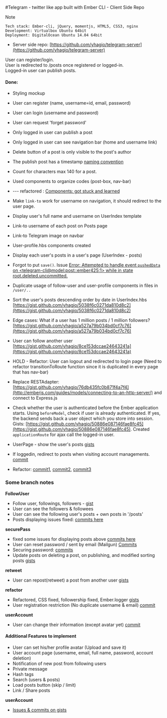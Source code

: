 #Telegram - twitter like app built with Ember CLI - Client Side Repo

Note
```
Tech stack: Ember-cli, jQuery, momentjs, HTML5, CSS3, nginx
Development: Virtualbox Ubuntu 64bit
Deployment: DigitalOcean Ubuntu 14.04 64bit
```

* Server side repo: [https://github.com/yhagio/telegram-server](https://github.com/yhagio/telegram-server)

User can register/login. <br>
User is redirected to /posts once registered or logged-in. <br>
Logged-in user can publish posts. <br>

#### Done: 
* Styling mockup
* User can register (name, username=id, email, password)
* User can login (username and password)
* User can request 'forget password'

* Only logged in user can publish a post
* Only logged in user can see navigation bar (home and username link)
* Delete button of a post is only visible to the post's author
* The publish post has a timestamp [naming convention](https://gist.github.com/yhagio/129ec15371c60a2741ce)
* Count for characters max 140 for a post.

* Used components to organize codes (post-box, nav-bar)
* --- refactored : [Components: got stuck and learned](https://gist.github.com/yhagio/2829c2ca73291003abab)

* Make `link-to` work for username on navigation, it should redirect to the user page.
* Display user's full name and username on UserIndex template
* Link-to username of each post on Posts page
* Link-to Telegram image on navbar

* User-profile.hbs components created
* Display each user's posts in a user's page (UserIndex - posts)
* Forgot to put `save()`. Issue [Error: Attempted to handle event `pushedData` on <telegram-cli@model:post::ember425:1> while in state root.deleted.uncommitted.](https://gist.github.com/yhagio/080d8af5e8b9c3d027a3/edit)

* Duplicate usage of follow-user and user-profile components in files in `/user/..`
* Sort the user's posts descending order by date in UserIndex.hbs [https://gist.github.com/yhagio/5038f6c0271da810d8c2](https://gist.github.com/yhagio/5038f6c0271da810d8c2)
* Edge cases: What if a user has 1 million posts / 1 million followers? [https://gist.github.com/yhagio/a527a79b034bd0cf7c76](https://gist.github.com/yhagio/a527a79b034bd0cf7c76)

* User can follow another user [https://gist.github.com/yhagio/8ce153dccae24643241a](https://gist.github.com/yhagio/8ce153dccae24643241a)

* HOLD - Refactor: User can logout and redirected to login page (Need to refactor transitionToRoute function since it is duplicated in every page that has nav-bar)
* Replace RESTAdapter: [https://gist.github.com/yhagio/76db435fc0b871f4a7f4](http://emberjs.com/guides/models/connecting-to-an-http-server/) and connect to Express.js

* Check whether the user is authenticated before the Ember application starts. Using `beforeModel`, check if user is already authenticated. If yes, the backend sends back a user object which you store into session. Gists: [https://gist.github.com/yhagio/50886e087146fae8fc45](https://gist.github.com/yhagio/50886e087146fae8fc45). Created `applicationRoute` for ajax call the logged-in user.

* UserPage - show the user's posts [gists](https://gist.github.com/yhagio/d5670c8d7ef4b41be795)

* If loggedin, redirect to posts when visiting account managements. [commit](https://github.com/yhagio/telegram-cli/commit/9e7809de6a6a5ee56a2902e1c3b596d322ce0a45)
* Refactor: [commit1](https://github.com/yhagio/telegram-cli/commit/75ac8047cab95e26017909851974cdc785e5705a), [commit2](https://github.com/yhagio/telegram-cli/commit/ac9e0be21b46424ab3a492ef58922a6810a49b10), [commit3](https://github.com/yhagio/telegram-cli/commit/641ca3dcbca9ac04cefb2a5442af5ebc250dcb3c)

### Some branch notes

**FollowUser**
* Follow user, followings, followers - [gist](https://gist.github.com/yhagio/214f0a60d4059cd51a08)
* User can see the followers & followees
* User can see the following user's posts + own posts in '/posts'
* Posts displaying issues fixed: [commits here](https://gist.github.com/yhagio/9224cccb652a9a106096)

**securePass**
* fixed some issues for displaying posts above [commits here](https://gist.github.com/yhagio/9224cccb652a9a106096)
* User can reset password / sent by email (Mailgun) [Commits](https://gist.github.com/yhagio/9c6ac9f185bea1dca5b8)
* Securing password: [commits](https://gist.github.com/yhagio/4eb3ee7309231cdd4017)
* Update posts on deleting a post, on publishing, and modified sorting posts [gists](https://gist.github.com/yhagio/d71d881bf48c5dd88619)

**retweet**
* User can repost(retweet) a post from another user [gists](https://gist.github.com/yhagio/db981b7853d6d02477a1)

**refactor**
* Refactored, CSS fixed, followership fixed, Ember.logger [gists](https://gist.github.com/yhagio/b1bf3cda0da0b707ca24)
* User registration restriction (No duplicate username & email) [commit](https://github.com/yhagio/telegram-cli/commit/66196c0c06e4f9931301d29f3b1ef9ceea64ef0d)

**userAccount**
* User can change their information (except avatar yet) [commit]()

#### Additional Features to implement
* User can set his/her profile avatar (Upload and save it)
* User account page (username, email, full name, password, account deletion)
* Notification of new post from following users
* Private message
* Hash tags
* Search (users & posts)
* Load posts button (skip / limit)
* Link / Share posts

**userAccount**
* [Issues & commits on gists]()
